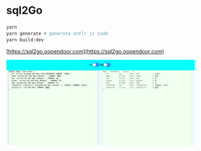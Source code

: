 # sql2Go

```bash
yarn
yarn generate # generate antlr js code
yarn build:dev

```

[https://sql2go.oopendoor.com](https://sql2go.oopendoor.com)

![screen](screen.png)